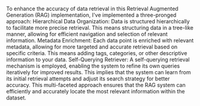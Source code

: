 To enhance the accuracy of data retrieval in this Retrieval Augmented Generation (RAG) implementation, I've implemented a three-pronged approach:
Hierarchical Data Organization: Data is structured hierarchically to facilitate more precise retrieval. This means structuring data in a tree-like manner, allowing for efficient navigation and selection of relevant information.
Metadata Enrichment: Each data point is enriched with relevant metadata, allowing for more targeted and accurate retrieval based on specific criteria. This means adding tags, categories, or other descriptive information to your data.
Self-Querying Retriever: A self-querying retrieval mechanism is employed, enabling the system to refine its own queries iteratively for improved results. This implies that the system can learn from its initial retrieval attempts and adjust its search strategy for better accuracy.
This multi-faceted approach ensures that the RAG system can efficiently and accurately locate the most relevant information within the dataset.
